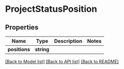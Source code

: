 # ProjectStatusPosition

## Properties
Name | Type | Description | Notes
------------ | ------------- | ------------- | -------------
**positions** | **string** |  | 

[[Back to Model list]](../README.md#documentation-for-models) [[Back to API list]](../README.md#documentation-for-api-endpoints) [[Back to README]](../README.md)


